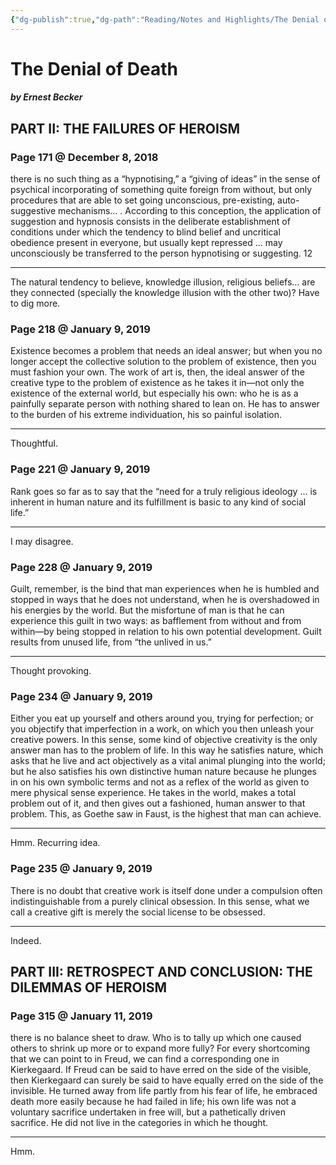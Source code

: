 ```yaml
---
{"dg-publish":true,"dg-path":"Reading/Notes and Highlights/The Denial of Death.md","permalink":"/reading/notes-and-highlights/the-denial-of-death/","title":"Notes from The Denial of Death","tags":["reading-notes-old"]}
---
```



# The Denial of Death
##### by Ernest Becker

## PART II: THE FAILURES OF HEROISM 
### Page 171 @ December 8, 2018
there is no such thing as a “hypnotising,” a “giving of ideas” in the sense of psychical incorporating of something quite foreign from without, but only procedures that are able to set going unconscious, pre-existing, auto-suggestive mechanisms… . According to this conception, the application of suggestion and hypnosis consists in the deliberate establishment of conditions under which the tendency to blind belief and uncritical obedience present in everyone, but usually kept repressed … may unconsciously be transferred to the person hypnotising or suggesting. 12

---
The natural tendency to believe, knowledge illusion, religious beliefs… are they connected (specially the knowledge illusion with the other two)? Have to dig more.

### Page 218 @ January 9, 2019
Existence becomes a problem that needs an ideal answer; but when you no longer accept the collective solution to the problem of existence, then you must fashion your own. The work of art is, then, the ideal answer of the creative type to the problem of existence as he takes it in—not only the existence of the external world, but especially his own: who he is as a painfully separate person with nothing shared to lean on. He has to answer to the burden of his extreme individuation, his so painful isolation.

---
Thoughtful.

### Page 221 @ January 9, 2019
Rank goes so far as to say that the “need for a truly religious ideology … is inherent in human nature and its fulfillment is basic to any kind of social life.”

---
I may disagree.

### Page 228 @ January 9, 2019
Guilt, remember, is the bind that man experiences when he is humbled and stopped in ways that he does not understand, when he is overshadowed in his energies by the world. But the misfortune of man is that he can experience this guilt in two ways: as bafflement from without and from within—by being stopped in relation to his own potential development. Guilt results from unused life, from “the unlived in us.”

---
Thought provoking.

### Page 234 @ January 9, 2019
Either you eat up yourself and others around you, trying for perfection; or you objectify that imperfection in a work, on which you then unleash your creative powers. In this sense, some kind of objective creativity is the only answer man has to the problem of life. In this way he satisfies nature, which asks that he live and act objectively as a vital animal plunging into the world; but he also satisfies his own distinctive human nature because he plunges in on his own symbolic terms and not as a reflex of the world as given to mere physical sense experience. He takes in the world, makes a total problem out of it, and then gives out a fashioned, human answer to that problem. This, as Goethe saw in Faust, is the highest that man can achieve.

---
Hmm. Recurring idea.


### Page 235 @ January 9, 2019
There is no doubt that creative work is itself done under a compulsion often indistinguishable from a purely clinical obsession. In this sense, what we call a creative gift is merely the social license to be obsessed.

---
Indeed.

## PART III: RETROSPECT AND CONCLUSION: THE DILEMMAS OF HEROISM 
### Page 315 @ January 11, 2019
there is no balance sheet to draw. Who is to tally up which one caused others to shrink up more or to expand more fully? For every shortcoming that we can point to in Freud, we can find a corresponding one in Kierkegaard. If Freud can be said to have erred on the side of the visible, then Kierkegaard can surely be said to have equally erred on the side of the invisible. He turned away from life partly from his fear of life, he embraced death more easily because he had failed in life; his own life was not a voluntary sacrifice undertaken in free will, but a pathetically driven sacrifice. He did not live in the categories in which he thought.

---
Hmm.